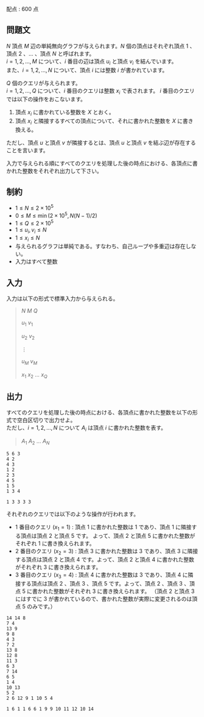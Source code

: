 配点 : $600$ 点

## 問題文

$N$ 頂点 $M$ 辺の単純無向グラフが与えられます。$N$ 個の頂点はそれぞれ頂点 $1$ 、頂点 $2$ 、$\ldots$ 、頂点 $N$ と呼ばれます。<br>
$i = 1, 2, \ldots, M$ について、$i$ 番目の辺は頂点 $u_i$ と頂点 $v_i$ を結んでいます。<br>
また、$i = 1, 2, \ldots, N$ について、頂点 $i$ には整数 $i$ が書かれています。

$Q$ 個のクエリが与えられます。<br>
$i = 1, 2, \ldots, Q$ について、$i$ 番目のクエリは整数 $x_i$ で表されます。
$i$ 番目のクエリでは以下の操作をおこないます。

1. 頂点 $x_i$ に書かれている整数を $X$ とおく。
2. 頂点 $x_i$ と隣接するすべての頂点について、それに書かれた整数を $X$ に書き換える。

ただし、頂点 $u$ と頂点 $v$ が隣接するとは、頂点 $u$ と頂点 $v$ を結ぶ辺が存在することを言います。

入力で与えられる順にすべてのクエリを処理した後の時点における、各頂点に書かれた整数をそれぞれ出力して下さい。

## 制約

- $1 \leq N \leq 2 \times 10^5$
- $0 \leq M \leq \min(2 \times 10^5, N(N-1)/2)$
- $1 \leq Q \leq 2 \times 10^5$
- $1 \leq u_i, v_i \leq N$
- $1 \leq x_i \leq N$
- 与えられるグラフは単純である。すなわち、自己ループや多重辺は存在しない。
- 入力はすべて整数

## 入力

入力は以下の形式で標準入力から与えられる。

> $N$ $M$ $Q$
> 
> $u_1$ $v_1$
> 
> $u_2$ $v_2$
> 
> $\vdots$
> 
> $u_M$ $v_M$
> 
> $x_1$ $x_2$ $\ldots$ $x_Q$

## 出力

すべてのクエリを処理した後の時点における、各頂点に書かれた整数を以下の形式で空白区切りで出力せよ。<br>
ただし、$i = 1, 2, \ldots, N$ について $A_i$ は頂点 $i$ に書かれた整数を表す。

> $A_1$ $A_2$ $\ldots$ $A_N$

```input1
5 6 3
4 2
4 3
1 2
2 3
4 5
1 5
1 3 4
```

```output1
1 3 3 3 3
```

それぞれのクエリでは以下のような操作が行われます。

- $1$ 番目のクエリ $(x_1 = 1)$ :  頂点 $1$ に書かれた整数は $1$ であり、頂点 $1$ に隣接する頂点は頂点 $2$ と頂点 $5$ です。
よって、頂点 $2$ と頂点 $5$ に書かれた整数がそれぞれ $1$ に書き換えられます。
- $2$ 番目のクエリ $(x_2 = 3)$ :  頂点 $3$ に書かれた整数は $3$ であり、頂点 $3$ に隣接する頂点は頂点 $2$ と頂点 $4$ です。よって、頂点 $2$ と頂点 $4$ に書かれた整数がそれぞれ $3$ に書き換えられます。
- $3$ 番目のクエリ $(x_3 = 4)$ :  頂点 $4$ に書かれた整数は $3$ であり、頂点 $4$ に隣接する頂点は頂点 $2$ 、頂点 $3$ 、頂点 $5$ です。よって、頂点 $2$ 、頂点 $3$ 、頂点 $5$ に書かれた整数がそれぞれ $3$ に書き換えられます。
（頂点 $2$ と頂点 $3$ にはすでに $3$ が書かれているので、書かれた整数が実際に変更されるのは頂点 $5$ のみです。）

```input2
14 14 8
7 4
13 9
9 8
4 3
7 2
13 8
12 8
11 3
6 3
7 14
6 5
1 4
10 13
5 2
2 6 12 9 1 10 5 4
```

```output2
1 6 1 1 6 6 1 9 9 10 11 12 10 14
```